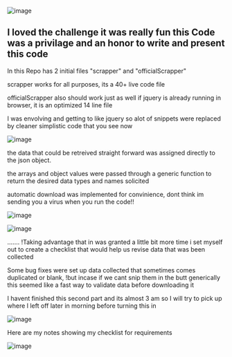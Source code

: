 ![image](https://user-images.githubusercontent.com/58557672/213987478-448cb040-4e0e-4f05-a75b-3b64e4409f87.png) 

 ## I loved the challenge it was really fun this Code was a privilage and an honor to write and present this code 

In this Repo has 2 initial files "scrapper" and "officialScrapper"

scrapper works for all purposes, its a 40+ live code file

officialScrapper also should work just as well if jquery is already running in browser, it is an optimized 14 line file


I was envolving and getting to like jquery so alot of snippets were replaced by cleaner simplistic code that you see now

![image](https://user-images.githubusercontent.com/58557672/213987596-83fd450b-e980-47e0-a8d2-aaa75d877f8c.png)

the data that could be retreived straight forward was assigned directly to the json object.

the arrays and object values were passed through a generic function to return the desired data types and names 
solicited

automatic download was implemented for convinience, dont think im sending you a virus when you run the code!!

![image](https://user-images.githubusercontent.com/58557672/213987660-1bf16579-4841-4ee6-9332-6afbb10918a4.png)

![image](https://user-images.githubusercontent.com/58557672/213988122-52917227-8645-4594-8a5e-e6c666c6e1fa.png)



.......
!Taking advantage that in was granted a little bit more time i set myself out to create a checklist that would 
help us revise data that was been collected
 
Some bug fixes were set up data collected that sometimes comes duplicated or blank, 
!but incase if we cant snip them in the butt generically this seemed like a fast way to validate data before downloading it

I havent finished this second part and its almost 3 am so I will try to pick up where I left off later in morning before turning this in

![image](https://user-images.githubusercontent.com/58557672/213988067-b7f3832d-b63d-4401-882d-5d9ba2824f9b.png)

Here are my notes showing my checklist for requirements

![image](https://user-images.githubusercontent.com/58557672/214090852-79460b87-e07c-47cd-880f-e10a03a072a3.png)


